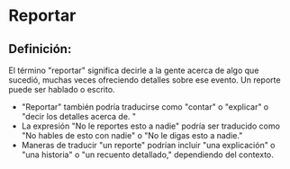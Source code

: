 # Reportar

## Definición: 

El término "reportar" significa decirle a la gente acerca de algo que sucedió,  muchas veces ofreciendo detalles sobre ese evento.  Un reporte puede ser hablado o escrito.

* "Reportar" también podría traducirse como "contar" o "explicar" o "decir los detalles acerca de. "
* La expresión "No le reportes esto a nadie" podría ser traducido como "No hables de esto con nadie" o "No le digas esto a nadie."
* Maneras de traducir  "un reporte" podrían incluir  "una explicación" o "una historia" o "un recuento detallado," dependiendo del contexto.

